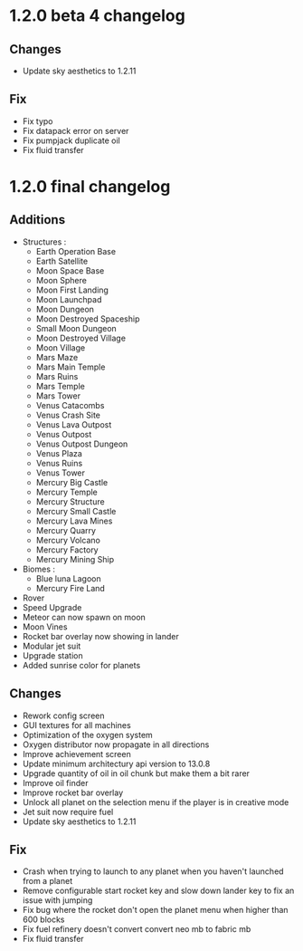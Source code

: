 # 1.2.0 beta 4 changelog

## Changes
- Update sky aesthetics to 1.2.11

## Fix
- Fix typo
- Fix datapack error on server
- Fix pumpjack duplicate oil
- Fix fluid transfer


# 1.2.0 final changelog

## Additions
- Structures :
  - Earth Operation Base
  - Earth Satellite
  - Moon Space Base
  - Moon Sphere
  - Moon First Landing
  - Moon Launchpad
  - Moon Dungeon
  - Moon Destroyed Spaceship
  - Small Moon Dungeon
  - Moon Destroyed Village
  - Moon Village
  - Mars Maze
  - Mars Main Temple
  - Mars Ruins
  - Mars Temple
  - Mars Tower
  - Venus Catacombs
  - Venus Crash Site
  - Venus Lava Outpost
  - Venus Outpost
  - Venus Outpost Dungeon
  - Venus Plaza
  - Venus Ruins
  - Venus Tower
  - Mercury Big Castle
  - Mercury Temple
  - Mercury Structure
  - Mercury Small Castle
  - Mercury Lava Mines
  - Mercury Quarry
  - Mercury Volcano
  - Mercury Factory
  - Mercury Mining Ship
- Biomes :
  - Blue luna Lagoon
  - Mercury Fire Land
- Rover
- Speed Upgrade
- Meteor can now spawn on moon
- Moon Vines
- Rocket bar overlay now showing in lander
- Modular jet suit
- Upgrade station
- Added sunrise color for planets

## Changes
- Rework config screen
- GUI textures for all machines
- Optimization of the oxygen system
- Oxygen distributor now propagate in all directions
- Improve achievement screen
- Update minimum architectury api version to 13.0.8
- Upgrade quantity of oil in oil chunk but make them a bit rarer
- Improve oil finder
- Improve rocket bar overlay
- Unlock all planet on the selection menu if the player is in creative mode
- Jet suit now require fuel
- Update sky aesthetics to 1.2.11

## Fix
- Crash when trying to launch to any planet when you haven't launched from a planet
- Remove configurable start rocket key and slow down lander key to fix an issue with jumping
- Fix bug where the rocket don't open the planet menu when higher than 600 blocks
- Fix fuel refinery doesn't convert convert neo mb to fabric mb
- Fix fluid transfer